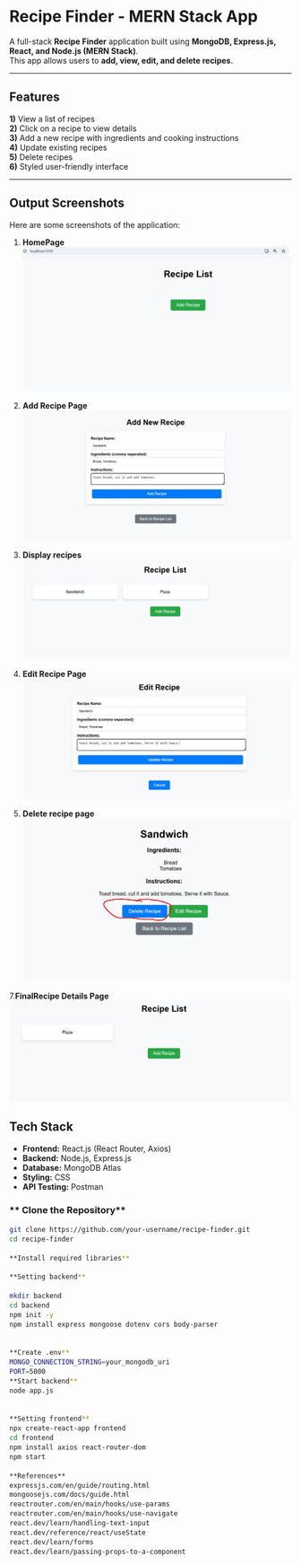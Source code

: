 # Recipe Finder - MERN Stack App

A full-stack **Recipe Finder** application built using **MongoDB, Express.js, React, and Node.js (MERN Stack)**.  
This app allows users to **add, view, edit, and delete recipes**. 

---

## Features
**1)** View a list of recipes  
**2)** Click on a recipe to view details  
**3)** Add a new recipe with ingredients and cooking instructions  
**4)** Update existing recipes  
**5)** Delete recipes  
**6)** Styled user-friendly interface  

---

## Output Screenshots

Here are some screenshots of the application:

1. **HomePage**
   ![Home Page](./screenshots/homepage.jpg)

2. **Add Recipe Page**
   ![Add Recipe](./screenshots/addrecipe.jpg)

3. **Display recipes**
   ![Display Recipe](./screenshots/display_recipes.jpg)

5. **Edit Recipe Page**
   ![Edit Recipe](./screenshots/editrecipe.jpg)

6. **Delete recipe page**
   ![Delete Confirmation](./screenshots/deleterecipe.jpg)

7.**FinalRecipe Details Page**
   ![final_page](./screenshots/final_page.jpg)


## Tech Stack

- **Frontend:** React.js (React Router, Axios)
- **Backend:** Node.js, Express.js
- **Database:** MongoDB Atlas
- **Styling:** CSS
- **API Testing:** Postman

### ** Clone the Repository**
```sh
git clone https://github.com/your-username/recipe-finder.git
cd recipe-finder

**Install required libraries**

**Setting backend**

mkdir backend
cd backend
npm init -y
npm install express mongoose dotenv cors body-parser


**Create .env**
MONGO_CONNECTION_STRING=your_mongodb_uri
PORT=5000
**Start backend**
node app.js


**Setting frontend**
npx create-react-app frontend
cd frontend
npm install axios react-router-dom
npm start

**References**
expressjs.com/en/guide/routing.html
mongoosejs.com/docs/guide.html
reactrouter.com/en/main/hooks/use-params
reactrouter.com/en/main/hooks/use-navigate
react.dev/learn/handling-text-input
react.dev/reference/react/useState
react.dev/learn/forms
react.dev/learn/passing-props-to-a-component
